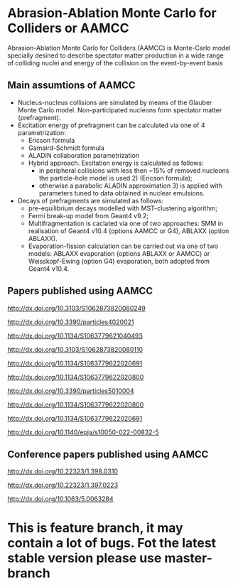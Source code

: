 # Abrasion-Ablation Monte Carlo for Colliders or AAMCC

Abrasion-Ablation Monte Carlo for Colliders (AAMCC) is Monte-Carlo model specially desined to describe spectator matter production in a wide range 
of colliding nuclei and energy of the collision on the event-by-event basis

## Main assumtions of AAMCC
 
 - Nucleus-nucleus collisions are simulated by means of the Glauber Monte Carlo model. Non-participated nucleons form spectator matter (prefragment).
 - Excitation energy of prefragment can be calculated via one of 4 parametrization: 
   - Ericson formula
   - Gamaird-Schmidt formula
   - ALADIN collaboration parametrization
   - Hybrid approach. Excitation energy is calculated as follows:
     - in peripheral collisions with less then ~15% of removed nucleons the particle-hole model is used 2) (Ericson formula);
     - otherwise a parabolic ALADIN approximation 3) is applied with parameters tuned to data obtained in nuclear emulsions.
 - Decays of prefragments are simulated as follows:
   - pre-equilibrium decays modelled with MST-clustering algorithm;
   - Fermi break-up model from Geant4 v9.2;
   - Multifragmentation is caclated via one of two approaches: SMM in realisation of Geant4 v10.4 (options AAMCC or G4), ABLAXX (option ABLAXX).
   - Evaporation-fission calculation can be carried out via one of two models: ABLAXX evaporation (options ABLAXX or AAMCC) or Weisskopf-Ewing (option G4) evaporation, both adopted from Geant4 v10.4.

## Papers published using AAMCC

http://dx.doi.org/10.3103/S1062873820080249

http://dx.doi.org/10.3390/particles4020021

http://dx.doi.org/10.1134/S1063779621040493

http://dx.doi.org/10.3103/S1062873820080110

http://dx.doi.org/10.1134/S1063779622020691

http://dx.doi.org/10.1134/S1063779622020800

http://dx.doi.org/10.3390/particles5010004

http://dx.doi.org/10.1134/S1063779622020800

http://dx.doi.org/10.1134/S1063779622020691

http://dx.doi.org/10.1140/epja/s10050-022-00832-5

## Conference papers published using AAMCC

http://dx.doi.org/10.22323/1.398.0310

http://dx.doi.org/10.22323/1.397.0223

http://dx.doi.org/10.1063/5.0063284

# __This is feature branch, it may contain a lot of bugs. Fot the latest stable version please use master-branch__

